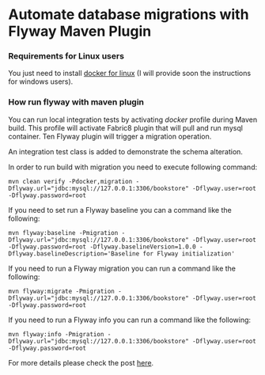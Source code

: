 # Automate database migrations with Flyway Maven Plugin

### Requirements for Linux users
You just need to install [docker for linux](https://www.docker.com/docker-ubuntu) (I will provide soon the instructions for windows users). 

### How run flyway with maven plugin 
You can run local integration tests by activating *docker* profile during Maven build. 
This profile will activate Fabric8 plugin that will pull and run mysql container. Ten Flyway plugin will trigger a migration operation.

An integration test class is added to demonstrate the schema alteration.

In order to run build with migration you need to execute following command:
```
mvn clean verify -Pdocker,migration -Dflyway.url="jdbc:mysql://127.0.0.1:3306/bookstore" -Dflyway.user=root -Dflyway.password=root
```

If you need to set run a Flyway baseline you can a command like the following:
```
mvn flyway:baseline -Pmigration -Dflyway.url="jdbc:mysql://127.0.0.1:3306/bookstore" -Dflyway.user=root -Dflyway.password=root -Dflyway.baselineVersion=1.0.0 -Dflyway.baselineDescription='Baseline for Flyway initialization'
```

If you need to run a Flyway migration you can run a command like the following:
```
mvn flyway:migrate -Pmigration -Dflyway.url="jdbc:mysql://127.0.0.1:3306/bookstore" -Dflyway.user=root -Dflyway.password=root
```

If you need to run a Flyway info you can run a command like the following:
```
mvn flyway:info -Pmigration -Dflyway.url="jdbc:mysql://127.0.0.1:3306/bookstore" -Dflyway.user=root -Dflyway.password=root
```

For more details please check the post [here](https://javanger.blogspot.ie/2018/04/automate-database-migration-with-flyway.html).




